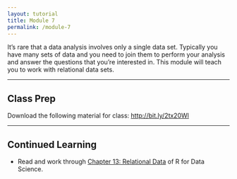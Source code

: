 ```yaml
---
layout: tutorial
title: Module 7
permalink: /module-7
---
```


It’s rare that a data analysis involves only a single data set. Typically you have many sets of data and you need to join them to perform your analysis and answer the questions that you’re interested in. This module will teach you to work with relational data sets.

<hr>

## Class Prep

Download the following material for class:   http://bit.ly/2tx20Wl

<hr>

## Continued Learning

- Read and work through [Chapter 13: Relational Data](http://r4ds.had.co.nz/relational-data.html) of R for Data Science.
